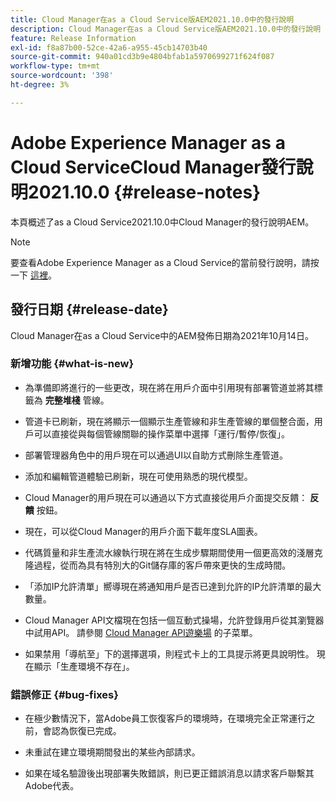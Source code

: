 ```yaml
---
title: Cloud Manager在as a Cloud Service版AEM2021.10.0中的發行說明
description: Cloud Manager在as a Cloud Service版AEM2021.10.0中的發行說明
feature: Release Information
exl-id: f8a87b00-52ce-42a6-a955-45cb14703b40
source-git-commit: 940a01cd3b9e4804bfab1a5970699271f624f087
workflow-type: tm+mt
source-wordcount: '398'
ht-degree: 3%

---
```


# Adobe Experience Manager as a Cloud ServiceCloud Manager發行說明2021.10.0 {#release-notes}

本頁概述了as a Cloud Service2021.10.0中Cloud Manager的發行說明AEM。

>[!NOTE]
>要查看Adobe Experience Manager as a Cloud Service的當前發行說明，請按一下 [這裡](https://experienceleague.adobe.com/docs/experience-manager-cloud-service/release-notes/release-notes/release-notes-current.html?lang=zh-Hant)。

## 發行日期 {#release-date}

Cloud Manager在as a Cloud Service中的AEM發佈日期為2021年10月14日。


### 新增功能 {#what-is-new}

* 為準備即將進行的一些更改，現在將在用戶介面中引用現有部署管道並將其標籤為 **完整堆棧** 管線。

* 管道卡已刷新，現在將顯示一個顯示生產管線和非生產管線的單個整合面，用戶可以直接從與每個管線關聯的操作菜單中選擇「運行/暫停/恢復」。

* 部署管理器角色中的用戶現在可以通過UI以自助方式刪除生產管道。

* 添加和編輯管道體驗已刷新，現在可使用熟悉的現代模型。

* Cloud Manager的用戶現在可以通過以下方式直接從用戶介面提交反饋： **反饋** 按鈕。

* 現在，可以從Cloud Manager的用戶介面下載年度SLA圖表。

* 代碼質量和非生產流水線執行現在將在生成步驟期間使用一個更高效的淺層克隆過程，從而為具有特別大的Git儲存庫的客戶帶來更快的生成時間。

* 「添加IP允許清單」嚮導現在將通知用戶是否已達到允許的IP允許清單的最大數量。

* Cloud Manager API文檔現在包括一個互動式操場，允許登錄用戶從其瀏覽器中試用API。 請參閱 [Cloud Manager API遊樂場](https://www.adobe.io/experience-cloud/cloud-manager/reference/playground/) 的子菜單。

* 如果禁用「導航至」下的選擇選項，則程式卡上的工具提示將更具說明性。 現在顯示「生產環境不存在」。

### 錯誤修正 {#bug-fixes}

* 在極少數情況下，當Adobe員工恢復客戶的環境時，在環境完全正常運行之前，會認為恢復已完成。

* 未重試在建立環境期間發出的某些內部請求。

* 如果在域名驗證後出現部署失敗錯誤，則已更正錯誤消息以請求客戶聯繫其Adobe代表。
